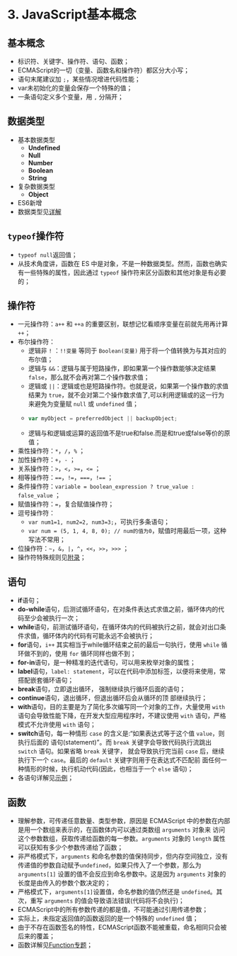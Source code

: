 # 3. JavaScript基本概念

## 基本概念   <a id="basic"></a>

* 标识符、关键字、操作符、语句、函数；
* ECMAScript的一切（变量、函数名和操作符）都区分大小写；
* 语句末尾建议加 `;`，某些情况增进代码性能；
* var未初始化的变量会保存一个特殊的值；
* 一条语句定义多个变量，用 `,` 分隔开；

## 数据类型   <a id="data-type"></a>

* 基本数据类型
  * **Undefined**
  * **Null**
  * **Number**
  * **Boolean**
  * **String**
* 复杂数据类型
  * **Object**
* ES6新增
* 数据类型见[详解](../datatype/)

## `typeof`操作符   <a id="typeof"></a>

* `typeof null`返回值；
* 从技术角度讲，函数在 ES 中是对象，不是一种数据类型。然而，函数也确实有一些特殊的属性，因此通过 `typeof` 操作符来区分函数和其他对象是有必要的；

## 操作符   <a id="operator"></a>

* 一元操作符：`a++` 和 `++a` 的重要区别，联想记忆看顺序变量在前就先用再计算 `++`；
* 布尔操作符：
  * 逻辑非 `!` ：`!!变量` 等同于 `Boolean(变量)` 用于将一个值转换为与其对应的布尔值；
  * 逻辑与 `&&`：逻辑与属于短路操作，即如果第一个操作数能够决定结果 `false`，那么就不会再对第二个操作数求值；
  * 逻辑或 `||`：逻辑或也是短路操作符。也就是说，如果第一个操作数的求值结果为 `true`，就不会对第二个操作数求值了,可以利用逻辑或的这一行为来避免为变量赋 `null` 或 `undefined` 值；
  * ```javascript
    var myObject = preferredObject || backupObject;
    ```
  * 逻辑与和逻辑或运算的返回值不是true和false.而是和true或false等价的原值；
* 乘性操作符：`*`，`/`，`%` ；
* 加性操作符：`+`，`-` ；
* 关系操作符：`>`，`<`，`>=`，`<=` ；
* 相等操作符：`==`，`!=`，`===`，`!==` ；
* 条件操作符：`variable = boolean_expression ? true_value : false_value` ；
* 赋值操作符：`=`，复合赋值操作符；
* 逗号操作符：
  * `var num1=1, num2=2, num3=3;`，可执行多条语句；
  * `var num = (5, 1, 4, 8, 0); // num的值为0`，赋值时用最后一项，这种写法不常用；
* 位操作符：`~`，`&`，`|`，`^`，`<<`，`>>`，`>>>` ；
* 操作符特殊规则见[附录](../appendix/operator-rules.md)；

## 语句   <a id="statement"></a>

* **if**语句；
* **do-while**语句，后测试循环语句，在对条件表达式求值之前，循环体内的代码至少会被执行一次；
* **while**语句，前测试循环语句，在循环体内的代码被执行之前，就会对出口条件求值，循环体内的代码有可能永远不会被执行；
* **for**语句，`i++`  其实相当于while循环结束之前的最后一句执行，使用 `while` 循环做不到的，使用 `for` 循环同样也做不到；
* **for-in**语句，是一种精准的迭代语句，可以用来枚举对象的属性；
* **label**语句，`label: statement`，可以在代码中添加标签，以便将来使用，常搭配嵌套循环语句；
* **break**语句，立即退出循环， 强制继续执行循环后面的语句；
* **continue**语句，退出循环，但退出循环后会从循环的顶 部继续执行；
* **with**语句，目的主要是为了简化多次编写同一个对象的工作，大量使用 `with` 语句会导致性能下降，在开发大型应用程序时，不建议使用 `with` 语句，严格模式不允许使用 `with` 语句；
* **switch**语句，每一种情形 `case` 的含义是:“如果表达式等于这个值 `value`，则执行后面的 语句\(statement\)”。而 `break` 关键字会导致代码执行流跳出 `switch` 语句。如果省略 `break` 关键字， 就会导致执行完当前 `case` 后，继续执行下一个 `case`。最后的 `default` 关键字则用于在表达式不匹配前 面任何一种情形的时候，执行机动代码\(因此，也相当于一个 `else` 语句\)；
* 各语句详解见[示例](../quiz/statement.md)；

## 函数   <a id="funciton"></a>

* 理解参数，可传递任意数量、类型参数，原因是 ECMAScript 中的参数在内部是用一个数组来表示的，在函数体内可以通过类数组 `arguments` 对象来 访问这个参数数组，获取传递给函数的每一参数。`arguments` 对象的 `length` 属性可以获知有多少个参数传递给了函数；
* 非严格模式下，`arguments` 和命名参数的值保持同步，但内存空间独立，没有传递值的参数自动赋予`undefined`，如果只传入了一个参数，那么为 `arguments[1]` 设置的值不会反应到命名参数中。这是因为 `arguments` 对象的长度是由传入的参数个数决定的；
* 严格模式下，`arguments[1]`设置值，命名参数的值仍然还是 `undefined`。其次，重写 `arguments` 的值会导致语法错误\(代码将不会执行\)；
* ECMAScript中的所有参数传递的都是值，不可能通过引用传递参数；
* 实际上，未指定返回值的函数返回的是一个特殊的 `undefined` 值；
* 由于不存在函数签名的特性，ECMAScript函数不能被重载，命名相同只会被后来的覆盖；
* 函数详解见[Function专题](../reference/function.md)；

